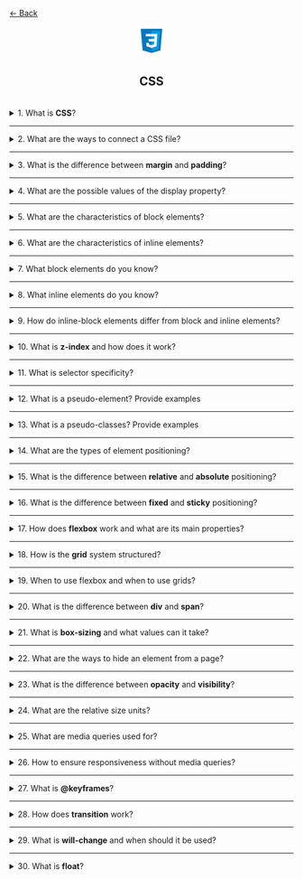 <a href="../../../README.md">← Back</a>

<div align="center">
  <img src="../../../src/assets/icons/icons-for-titles/css.png">
  <h2>CSS</h2>
</div>
<br />

<details>
<summary><span>1. What is <b>CSS</b>?</span></summary>
<br />

CSS (Cascading Style Sheets) is a style sheet language used to describe the presentation of HTML documents. It defines how elements should be displayed on screen, controlling layout, colors, fonts, spacing and other visual aspects of web pages.

</details>

---

<details>
<summary><span>2. What are the ways to connect a CSS file?</span></summary>
<br />

There are three ways to include CSS in an HTML document:

1. **External CSS**

   In HTML:

   ```html
   <link rel="stylesheet" href="styles.css" />
   ```

   In React:

   ```jsx
   import './styles.css';
   ```

   Key benefits:

   - Placed in the `<head>` section (HTML) or at the top of component file (React)
   - Most maintainable approach
   - Can be cached by browsers
   - One file can be used for multiple pages/components

2. **Internal CSS**

   In HTML:

   ```html
   <style>
   	body {
   		background-color: white;
   	}
   </style>
   ```

   In Vue:

   ```vue
   <style>
   .component {
   	background-color: white;
   }
   </style>
   ```

   - Placed in the `<head>` section (HTML) or within component file (Vue)
   - Styles only apply to that specific HTML page/component
   - Increases page size and loading time

3. **Inline CSS**
   ```html
   <p style="color: blue; font-size: 16px;">This is a paragraph</p>
   ```
   - Applied directly to individual HTML elements
   - Highest specificity
   - Hardest to maintain
   - Mixes content with presentation

</details>

---

<details>
<summary><span>3. What is the difference between <b>margin</b> and <b>padding</b>?</span></summary>
<br />

- **Padding** is the space inside an element between its content and border
- **Margin** is the space outside an element that creates distance from other elements

</details>

---

<details>
<summary><span>4. What are the possible values of the display property?</span></summary>
<br />

Most commonly used display values:

- block
- inline
- inline-block
- none
- flex
- grid
- table
- inherit
- initial

</details>

---

<details>
<summary><span>5. What are the characteristics of block elements?</span></summary>
<br />

- Start on a new line
- Take up full width available by default
- Can be sized using width and height properties
- Can be centered using margin: auto
- Respect margin and padding properties
- Can contain other block and inline elements

</details>

---

<details>
<summary><span>6. What are the characteristics of inline elements?</span></summary>
<br />

- Flow within text content in a single line
- Only take up as much width as their content
- Cannot have width and height set
- Can be horizontally aligned using text-align property
- Vertical margin has no effect
- Only horizontal padding and margins are respected
- Can only contain other inline elements
- Line height affects vertical spacing

</details>

---

<details>
<summary><span>7. What block elements do you know?</span></summary>
<br />

Common block elements:

- `<div>` - generic container
- `<p>` - paragraph
- `<h1>` to `<h6>` - headings
- `<section>` - section container
- `<article>` - article container
- `<header>` - header container
- `<footer>` - footer container
- `<form>` - form container
- `<ul>`, `<ol>` - lists
- `<li>` - list item
- `<main>` - main content
- `<nav>` - navigation container
- `<aside>` - sidebar content
- `<blockquote>` - quoted content

</details>

---

<details>
<summary><span>8. What inline elements do you know?</span></summary>
<br />

Common inline elements:

- `<span>` - generic inline container
- `<img>` - image
- `<a>` - hyperlink
- `<label>` - form label
- `<input>` - form input
- `<button>` - clickable button
- `<code>` - code snippet
- `<br>` - line break
- `<b>` - bold text
- `<strong>` - strong emphasis
- `<i>` - italicized text
- `<em>` - emphasized text
- `<small>` - smaller text
- `<sub>` - subscript
- `<sup>` - superscript

</details>

---

<details>
<summary><span>9. How do inline-block elements differ from block and inline elements?</span></summary>
<br />

Key characteristics of inline-block elements:

- Combine features of both block and inline elements
- Flow within text content like inline elements
- Do not force new lines like inline elements
- Can have width, height, margins and padding like block elements
- Both vertical and horizontal margins/padding are applied
- Do not take up full parent width by default
- Multiple elements can sit side by side if space allows

</details>

---

<details>
<summary><span>10. What is <b>z-index</b> and how does it work?</span></summary>
<br />

This property defines the stacking order of elements along the Z-axis (depth), determining which elements appear on top of others. It only works for elements with position: relative, absolute, fixed, or sticky.

- The higher the z-index value, the closer the element is to the user
- The lower the value, the further the element is
- If z-index is not set, elements are arranged in the order they appear in the code
</details>

---

<details>
<summary><span>11. What is selector specificity?</span></summary>
<br />

It is the specific weight by which the browser determines the priority of styles when multiple rules are applied to the same element. The higher the specificity, the higher the priority of the style

If two or more selectors conflict, the browser selects the one with the greater weight. If the specificity is the same, the rule written later in the code is applied

Selector specificity can be represented as a tuple of three numbers, where:

- The first value is the number of ID selectors (highest priority)
- The second value is the sum of classes, attributes, and pseudo-classes
- The third value is the number of tags and pseudo-elements

</details>

---

<details>
<summary><span>12. What is a pseudo-element? Provide examples</span></summary>
<br />

A pseudo-element in CSS allows styling a part of an element without modifying the HTML markup.

Most commonly used:

- `::before` - adds content before the element
- `::after` - adds content after the element
- `::first-letter` - letter styles the first letter of the text
- `::first-line` - line styles the first line of the text

</details>

---

<details>
<summary><span>13. What is a pseudo-classes? Provide examples</span></summary>
<br />

This is a way to apply styles to an element based on its state or position in the DOM, without adding classes or attributes in HTML

Main pseudo-classes:

- `:hover` – applied when the user hovers over an element
- `:focus` – activated when an element gains focus (e.g., when clicking inside an input field)
- `:active` – when an element is active (pressed)
- `:checked` – applied to a checked checkbox or radio button
- `:first-child` / `:last-child `– styles the first or last child element
- `:nth-child(n)` – selects a specific child element among siblings (e.g., the second item in a list)
- `:disabled` – used for disabled form elements

</details>

---

<details>
<summary><span>14. What are the types of element positioning?</span></summary>
<br />

- `static`
- `relative`
- `absolute`
- `fixed`
- `sticky`

</details>

---

<details>
<summary><span>15. What is the difference between <b>relative</b> and <b>absolute</b> positioning?</span></summary>
<br />

- `relative` — the element remains in the document flow but can be shifted relative to its original position
- `absolute` — the element is removed from the document flow and positioned relative to the nearest parent with **fixed**, **relative** or **absolute** positioning

</details>

---

<details>
<summary><span>16. What is the difference between <b>fixed</b> and <b>sticky</b> positioning?</span></summary>
<br />

- `fixed` — the element is anchored relative to the browser window and remains in place even when the entire page is scrolled.

- `sticky` — the element behaves like relative until it reaches the position specified via top, left, etc. Then, it sticks to that position within its parent and stays there until the end of the parent's area, without exceeding its boundaries.

</details>

---

<details>
<summary><span>17. How does <b>flexbox</b> work and what are its main properties?</span></summary>
<br />

It is a CSS tool for convenient element positioning on a page, used to create responsive interfaces and center elements.
<br /><br />

Flexbox uses **two axes** that help control element placement:

1. **Main Axis** — the direction along which elements are placed
   - Defined by the `flex-direction` property
   - Can be **horizontal** (`row`) or **vertical** (`column`)
2. **Cross Axis** — perpendicular to the main axis, responsible for element alignment
   - Controlled via `align-items` and `align-content`

---

### **Alignment along the main axis (`justify-content`)**

Used to control element placement **horizontally** (if `flex-direction: row`) or **vertically** (if `flex-direction: column`):

- `flex-start` — elements are aligned at the start
- `flex-end` — aligned at the end
- `center` — centered
- `space-between` — evenly distributed **without gaps at the edges**
- `space-around` — evenly distributed **with gaps on the sides**
- `space-evenly` — fully evenly distributed, including the edges

---

### **Alignment along the cross axis (`align-items`)**

Controls element placement **perpendicular to the main axis**:

- `stretch` (default) — elements stretch to fit the container height
- `flex-start` — aligned at the start of the cross axis
- `flex-end` — aligned at the end
- `center` — centered
- `baseline` — aligned along the text baseline

---

### 🔹 **Additional Flexbox commands**

- **`flex-direction`** — sets the direction of elements (`row`, `column`, `row-reverse`, `column-reverse`, `inherit`, `initial`, `unset`).
- **`flex-wrap`** — controls line wrapping (`nowrap`, `wrap`, `wrap-reverse`, `inherit`, `initial`, `unset`).
- **`flex-flow`** — combines `flex-direction` and `flex-wrap` (e.g., `row wrap`, `column nowrap`).
- **`flex-shrink`** — defines how much elements shrink (`0` — does not shrink, `1` — standard shrinking).
- **`flex-grow`** — regulates element growth (`0` — does not grow, `1+` — degree of growth).
- **`flex-basis`** — sets the initial size (`auto`, `100px`, `25%`).
- **`order`** — changes display order (`-1`, `0`, `1`, `2`, etc.).
- **`align-self`** — individual alignment (`auto`, `flex-start`, `flex-end`, `center`, `baseline`, `stretch`).
- **`align-content`** — manages row placement (`flex-start`, `flex-end`, `center`, `space-between`, `space-around`, `stretch`).
- **`justify-content`** — controls element positioning along the main axis (`flex-start`, `flex-end`, `center`, `space-between`, `space-around`, `space-evenly`).

</details>

---

<details>
<summary><span>18. How is the <b>grid</b> system structured?</span></summary>
<br />

It is a tool for creating complex layouts that allows working with row and column grids. Unlike Flexbox, which controls elements along one axis, **Grid** organizes content in a **two-dimensional** structure.

### **Main grid properties (`grid-container`)**

Used on the parent element (`display: grid;`):

- **`grid-template-columns`** — sets the number and width of columns (`100px 200px 1fr`).
- **`grid-template-rows`** — defines row heights (`50px auto 1fr`).
- **`grid-template-areas`** — sets named areas (`"header header" "sidebar main" "footer footer"`).
- **`grid-template`** — combines `grid-template-rows`, `grid-template-columns`, and `grid-template-areas` into one property.
- **`grid-gap` / `gap`** — sets spacing between elements (`10px`, `20px`).
- **`justify-items`** — controls alignment **inside cells** (`start`, `end`, `center`, `stretch`).
- **`align-items`** — sets vertical alignment inside **cells** (`start`, `end`, `center`, `stretch`).
- **`justify-content`** — distributes the entire grid along the **main axis** (`start`, `end`, `center`, `space-between`, `space-around`, `space-evenly`).
- **`align-content`** — distributes the entire grid along the **cross axis** (similar to `justify-content`, but vertically).

---

### **Grid item properties (`grid-item`)**

Used on child elements inside `grid-container`:

- **`grid-column-start` / `grid-column-end`** — defines which column the element starts and ends in (`2 / 4`).
- **`grid-row-start` / `grid-row-end`** — sets rows (`1 / 3`).
- **`grid-area`** — combines `row` and `column` (`1 / 2 / 3 / 4`).
- **`justify-self`** — controls horizontal positioning of an element (`start`, `end`, `center`, `stretch`).
- **`align-self`** — adjusts vertical positioning of an element (`start`, `end`, `center`, `stretch`).

---

### 🔹 **Automatic placement (`auto-fill`, `auto-fit`)**

- **`grid-template-columns: repeat(auto-fill, minmax(150px, 1fr));`**
- **`grid-template-columns: repeat(auto-fit, minmax(150px, 1fr));`**

✔ `auto-fill` **fills the grid with the maximum number of possible columns**.  
✔ `auto-fit` **adjusts column sizes so they fill the available space**.

</details>

---

<details>
<summary><span>19. When to use flexbox and when to use grids?</span></summary>
<br />

**Flexbox** — a tool for one-axis element management, ideal for arranging components **horizontally or vertically**.  
**Grid** — a powerful system for two-dimensional layouts, where elements need to be **positioned in both rows and columns**.

The choice depends on the task: if flexibility along a single axis is needed — **Flexbox**, if a structured grid is required — **Grid**.

</details>

---

<details>
<summary><span>20. What is the difference between <b>div</b> and <b>span</b>?</span></summary>
<br />

- `div` — a block-level element used for grouping content and creating structural blocks.
- `span` — an inline element used for highlighting specific parts of text or styling within a line.

</details>

---

<details>
<summary><span>21. What is <b>box-sizing</b> and what values can it take?</span></summary>
<br />

**`box-sizing`** is a CSS property that defines how the size of an element is calculated, including its width and height.

### **Available values**

- **`content-box`** (default) — the element's size is calculated **excluding** `padding` and `border`.
- **`border-box`** — **all** inner paddings (`padding`) and borders (`border`) are included within the specified `width` and `height`.

</details>

---

<details>
<summary><span>22. What are the ways to hide an element from a page?</span></summary>
<br />

There are several ways to hide an element:

- **`display: none`** — completely removes the element from the document flow; it does not take up space.
- **`visibility: hidden`** — the element is invisible but still takes up space on the page.
- **`opacity: 0`** — makes the element fully transparent, but it remains clickable.
- **`width: 0; height: 0`** — collapses the element to zero dimensions.
- **`position: absolute; left: -9999px`** — moves the element far beyond the visible area.
- **`clip-path: polygon(0 0)`** — crops the element to an invisible point.

Each method has its own characteristics:

- `display: none` **cannot be animated**.
- `visibility` and `opacity` **can be animated**.
- `opacity` **preserves interactivity** (the element remains clickable).
- `position: absolute` **may affect performance**.

</details>

---

<details>
<summary><span>23. What is the difference between <b>opacity</b> and <b>visibility</b>?</span></summary>
<br />

- **`opacity`** controls transparency levels, **can be animated**, and keeps the element **interactive** (clickable, responsive to events).
- **`visibility`** simply hides the element, but it remains in the document flow and **does not respond to events**. `visibility` **cannot be animated** using `transition`.

</details>

---

<details>
<summary><span>24. What are the relative size units?</span></summary>
<br />

- **`em`** — depends on the font size of the parent element.
- **`rem`** — depends on the font size of the root element (`html`).
- **`%`** — percentage-based size relative to the parent element.
- **`vh`** — percentage of the viewport height.
- **`vw`** — percentage of the viewport width.
- **`vmin`** — percentage of the smaller dimension (`vh` or `vw`).
- **`vmax`** — percentage of the larger dimension (`vh` or `vw`).
- **`ex`** — depends on the height of the lowercase letter `x` in the current font.
- **`ch`** — depends on the width of the `0` character in the current font.

</details>

---

<details>
<summary><span>25. What are media queries used for?</span></summary>
<br />

Media queries allow different styles to be applied based on device characteristics (screen width, orientation, device type, etc.). They are the primary tool for creating **responsive design**.

</details>

---

<details>
<summary><span>26. How to ensure responsiveness without media queries?</span></summary>
<br />

- **Flexbox and Grid** — flexible layouts that adapt to available space.
- **Relative units (`em`, `rem`, `%`, `vh`, `vw`)** — scale based on the container or screen.
- **`max-width` and `min-width`** — prevent elements from being too large or too small.
- **`clamp()`** — sets a dynamic range (`clamp(200px, 50%, 600px)`).
- **`auto` instead of fixed sizes** — elements adjust to content.
- **`fit-content`** — used for adaptive widths (`width: fit-content;`).
- **`calc()`** — allows combining sizes (`width: calc(100% - 50px);`).
- **`aspect-ratio`** — maintains correct proportions without media queries (`aspect-ratio: 16/9;`).
- **CSS `container queries` (modern browsers)** — adapts styling based on the parent block's size.

</details>

---

<details>
<summary><span>27. What is <b>@keyframes</b>?</span></summary>
<br />

`@keyframes` is a CSS rule that allows animations to be created by defining a sequence of styles at specific points in an animation. It is used together with the `animation` property to apply animations to elements.

### **Main animation properties**

- **`animation-name`** — defines the name of the `@keyframes` animation.
- **`animation-duration`** — sets the animation duration in seconds or milliseconds.
- **`animation-timing-function`** — controls transition behavior (`linear`, `ease`, `ease-in`, `ease-out`, `ease-in-out`, `steps()`).
- **`animation-delay`** — sets the delay before the animation starts.
- **`animation-iteration-count`** — sets the number of repetitions (`1`, `infinite`, etc.).
- **`animation-direction`** — defines playback direction (`normal`, `reverse`, `alternate`, `alternate-reverse`).
- **`animation-fill-mode`** — controls the element's state before and after the animation (`none`, `forwards`, `backwards`, `both`).
- **`animation-play-state`** — defines whether the animation is **running** or **paused**.

</details>

---

<details>
<summary><span>28. How does <b>transition</b> work?</span></summary>
<br />

`transition` is a CSS property for smooth transitions between values of other properties.

### **Main parameters:**

- **`transition-property`** — defines the property to animate.
- **`transition-duration`** — sets the duration of the transition.
- **`transition-timing-function`** — controls easing behavior.
- **`transition-delay`** — defines a delay before the transition starts.

Example: `transition: all 0.3s ease;`

</details>

---

<details>
<summary><span>29. What is <b>will-change</b> and when should it be used?</span></summary>
<br />

This CSS property tells the browser which properties are likely to change, allowing it to optimize rendering in advance.

It is used to improve the performance of complex animations but should be applied **sparingly** to avoid unnecessary load on the browser.

</details>

---

<details>
<summary><span>30. What is <b>float</b>?</span></summary>
<br />

This is a CSS property that allows an element to "float" along the left or right edge of its container while text and inline elements wrap around it.  
<br /><br />

### **Main values:**

- `left` — the element floats at the left edge.
- `right` — the element floats at the right edge.
- `none` — disables floating (default value).

### **Key characteristics:**

- Floating elements **are removed from the document flow**.
- The **parent container may collapse** if it only contains floating elements.
- The `clear` property **is used to prevent unwanted wrapping**.

</details>
